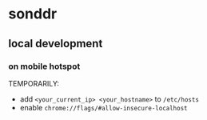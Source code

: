 # sonddr

## local development

### on mobile hotspot

TEMPORARILY:
- add `<your_current_ip> <your_hostname>` to `/etc/hosts`
- enable `chrome://flags/#allow-insecure-localhost`
